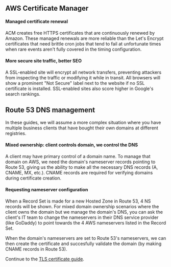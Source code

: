 ## AWS Certificate Manager
#### Managed certificate renewal
ACM creates free HTTPS certificates that are continuously renewed by Amazon. These managed renewals are more reliable than the Let's Encrypt certificates that need brittle cron jobs that tend to fail at unfortunate times when rare events aren't fully covered in the timing configuration.

#### More secure site traffic, better SEO
A SSL-enabled site will encrypt all network transfers, preventing attackers from inspecting the traffic or modifying it while in transit. All browsers will show a prominent "Not Secure" label next to the website if no SSL certificate is installed. SSL-enabled sites also score higher in Google's search rankings.

## Route 53 DNS management
In these guides, we will assume a more complex situation where you have multiple business clients that have bought their own domains at different registries.

#### Mixed ownership: client controls domain, we control the DNS
A client may have primary control of a domain name. To manage that domain on AWS, we need the domain's nameserver records pointing to Route 53, giving us the ability to make all the necessary DNS records (A, CNAME, MX, etc.). CNAME records are required for verifying domains during certificate creation.

#### Requesting nameserver configuration
When a Record Set is made for a new Hosted Zone in Route 53, 4 NS records will be shown. For mixed domain ownership scenarios where the client owns the domain but we manage the domain's DNS, you can ask the client's IT team to change the nameservers in their DNS service provider (like GoDaddy) to point towards the 4 AWS nameservers listed in the Record Set.

When the domain's nameservers are set to Route 53's nameservers, we can then create the certificate and succesfully validate the domain (by making CNAME records in Route 53).

Continue to the [TLS certificate guide](./Creating-a-SSL-TLS-Certificate-for-a-Custom-Domain.md).
